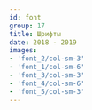 ```yaml
---
id: font
group: 17
title: Шрифты
date: 2018 - 2019
images:
- 'font_2/col-sm-3'
- 'font_1/col-sm-6'
- 'font_3/col-sm-3'
- 'font_4/col-sm-6'
- 'font_5/col-sm-3'
---
```

